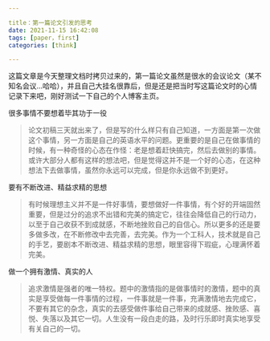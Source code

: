 ```yaml
---

title：第一篇论文引发的思考
date: 2021-11-15 16:42:08
tags: [paper，first]
categories: [think]

---
```


这篇文章是今天整理文档时拷贝过来的，第一篇论文虽然是很水的会议论文（某不知名会议...哈哈），并且自己大挂名很靠后，但是还是把当时写这篇论文时的心情记录下来吧，刚好测试一下自己的个人博客主页。

很多事情不要想着毕其功于一役

> 论文初稿三天就出来了，但是写的什么样只有自己知道，一方面是第一次做这个事情，另一方面是自己的英语水平的问题。更重要的是自己在做事情的时候，有一种奇怪的心态在作怪：老是想着赶快搞完，然后去做别的事情。或许大部分人都有这样的想法吧，但是觉得这并不是一个好的心态，在这种想法下去做事情，虽然你永远可以完成，但是你永远做不到更好。

要有不断改进、精益求精的思想

> 有时候理想主义并不是一件好事情，要想做好一件事情，有个好的开端固然重要，但是过分的追求不出错和完美的搞定它，往往会降低自己的行动力，以至于自己收获不到成就感，不断地挫败自己的自信心。所以更多的还是要多做多改，在不断修改中去完善，去完美。作为一个工科人，技术就是自己的手艺，要剧本不断改进、精益求精的思想，眼里容得下瑕疵，心理满怀着完美。

做一个拥有激情、真实的人

> 追求激情是强者的唯一特权。题中的激情指的是做事情时的激情，题中的真实是享受做每一件事情的过程，一件事就是一件事，充满激情地去完成它，不要有其它的杂念，真实的去感受做件事给自己带来的成就感、挫败感、喜悦、失落以及其它一切。人生没有一段白走的路，及时行乐即时真实地享受有关自己的一切。

